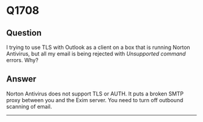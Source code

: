 Q1708
=====

Question
--------

I trying to use TLS with Outlook as a client on a box that is running
Norton Antivirus, but all my email is being rejected with *Unsupported
command* errors. Why?

Answer
------

Norton Antivirus does not support TLS or AUTH. It puts a broken SMTP
proxy between you and the Exim server. You need to turn off outbound
scanning of email.

* * * * *
